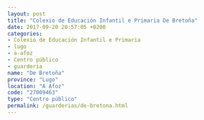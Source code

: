 ```yaml
---
layout: post
title: "Colexio de Educación Infantil e Primaria De Bretoña"
date: 2017-09-20 20:57:05 +0200
categories:
- Colexio de Educación Infantil e Primaria
- lugo
- a-afoz
- Centro público
- guarderia
name: "De Bretoña"
province: "Lugo"
location: "A Afoz"
code: "27009463"
type: "Centro público"
permalink: /guarderias/de-bretona.html
---
```


